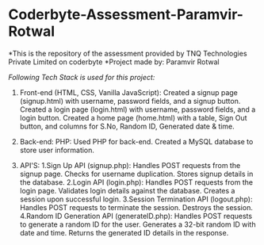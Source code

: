 # Coderbyte-Assessment-Paramvir-Rotwal
 
 *This is the repository of the assessment provided by TNQ Technologies Private Limited on coderbyte
 *Project made by: Paramvir Rotwal

 *Following Tech Stack is used for this project:*
 
 1. Front-end (HTML, CSS, Vanilla JavaScript):
Created a signup page (signup.html) with username, password fields, and a signup button.
Created a login page (login.html) with username, password fields, and a login button.
Created a home page (home.html) with a table, Sign Out button, and columns for S.No, Random ID, Generated date & time.

2. Back-end:
PHP:
Used PHP for back-end.
Created a MySQL database to store user information.

3. API'S:
   1.Sign Up API (signup.php):
Handles POST requests from the signup page.
Checks for username duplication.
Stores signup details in the database.
   2.Login API (login.php):
Handles POST requests from the login page.
Validates login details against the database.
Creates a session upon successful login.
   3.Session Termination API (logout.php):
Handles POST requests to terminate the session.
Destroys the session.
   4.Random ID Generation API (generateID.php):
Handles POST requests to generate a random ID for the user.
Generates a 32-bit random ID with date and time.
Returns the generated ID details in the response.


